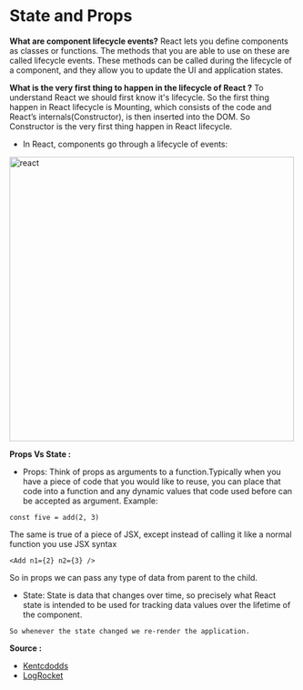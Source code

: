 # State and Props

**What are component lifecycle events?**
React lets you define components as classes or functions. The methods that you are able to use on these are called lifecycle events. These methods can be called during the lifecycle of a component, and they allow you to update the UI and application states.

**What is the very first thing to happen in the lifecycle of React ?**
To understand React we should first know it's lifecycle. So the first thing happen in React lifecycle is Mounting, which consists of the code and React’s internals(Constructor), is then inserted into the DOM.
So Constructor is the very first thing happen in React lifecycle.

* In React, components go through a lifecycle of events:
<img src="https://miro.medium.com/max/1838/1*4C2RG1f8GY-84HSyCzyGfQ.png" alt="react" width="500"/>

**Props Vs State :**

- Props:
Think of props as arguments to a function.Typically when you have a piece of code that you would like to reuse, you can place that code into a function and any dynamic values that code used before can be accepted as argument.
Example:

```
const five = add(2, 3)
```
The same is true of a piece of JSX, except instead of calling it like a normal function you use JSX syntax

```
<Add n1={2} n2={3} />
```
So in props we can pass any type of data from parent to the child.

- State:
State is data that changes over time, so precisely what React state is intended to be used for tracking data values over the lifetime of the component.

```
So whenever the state changed we re-render the application.
```
**Source :**
- [Kentcdodds](https://kentcdodds.com/blog/props-vs-state)
- [LogRocket](https://blog.logrocket.com/react-lifecycle-methods-tutorial-examples/)
